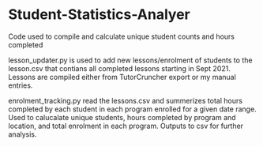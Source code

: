 # Student-Statistics-Analyer
Code used to compile and calculate unique student counts and hours completed

lesson_updater.py is used to add new lessons/enrolment of students to the lesson.csv that contians all completed lessons starting in Sept 2021. Lessons are compiled either from TutorCruncher export or my manual entries.

enrolment_tracking.py read the lessons.csv and summerizes total hours completed by each student in each program enrolled for a given date range. Used to calucalate unique students, hours completed by program and location, and total enrolment in each program. Outputs to csv for further analysis. 
